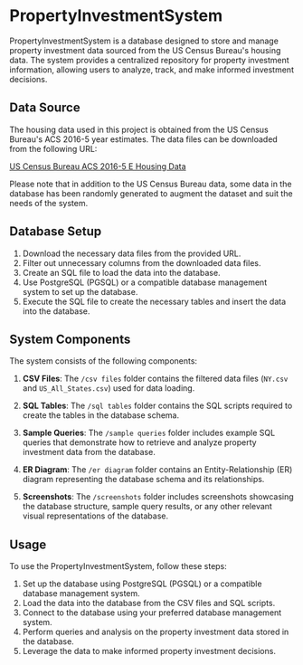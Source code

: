 # PropertyInvestmentSystem

PropertyInvestmentSystem is a database designed to store and manage property investment data sourced from the US Census Bureau's housing data. The system provides a centralized repository for property investment information, allowing users to analyze, track, and make informed investment decisions.

## Data Source

The housing data used in this project is obtained from the US Census Bureau's ACS 2016-5 year estimates. The data files can be downloaded from the following URL:

[US Census Bureau ACS 2016-5 E Housing Data](https://data.world/uscensusbureau/acs-2016-5-e-housing/)

Please note that in addition to the US Census Bureau data, some data in the database has been randomly generated to augment the dataset and suit the needs of the system.

## Database Setup

1. Download the necessary data files from the provided URL.
2. Filter out unnecessary columns from the downloaded data files.
3. Create an SQL file to load the data into the database.
4. Use PostgreSQL (PGSQL) or a compatible database management system to set up the database.
5. Execute the SQL file to create the necessary tables and insert the data into the database.

## System Components

The system consists of the following components:

1. **CSV Files**: The `/csv files` folder contains the filtered data files (`NY.csv` and `US_All_States.csv`) used for data loading.

2. **SQL Tables**: The `/sql tables` folder contains the SQL scripts required to create the tables in the database schema.

3. **Sample Queries**: The `/sample queries` folder includes example SQL queries that demonstrate how to retrieve and analyze property investment data from the database.

4. **ER Diagram**: The `/er diagram` folder contains an Entity-Relationship (ER) diagram representing the database schema and its relationships.

5. **Screenshots**: The `/screenshots` folder includes screenshots showcasing the database structure, sample query results, or any other relevant visual representations of the database.

## Usage

To use the PropertyInvestmentSystem, follow these steps:

1. Set up the database using PostgreSQL (PGSQL) or a compatible database management system.
2. Load the data into the database from the CSV files and SQL scripts.
3. Connect to the database using your preferred database management system.
4. Perform queries and analysis on the property investment data stored in the database.
5. Leverage the data to make informed property investment decisions.
